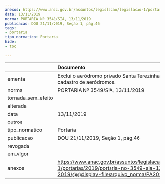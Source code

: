 ```yaml
---
anexos: https://www.anac.gov.br/assuntos/legislacao/legislacao-1/portarias/2019/portaria-no-3549-sia-13-11-2019/@@display-file/arquivo_norma/PA2019-3549.pdf
data: 13/11/2019
norma: PORTARIA Nº 3549/SIA, 13/11/2019
publicacao: DOU 21/11/2019, Seção 1, pág.46
tags:
- portaria
tipo_normatico: Portaria
hide: 
- toc 
 
---
```


|                    | Documento                                                                                                                                            |
|:-------------------|:-----------------------------------------------------------------------------------------------------------------------------------------------------|
| ementa             | Exclui o aeródromo privado Santa Terezinha (RS) no cadastro de aeródromos.                                                                           |
| norma              | PORTARIA Nº 3549/SIA, 13/11/2019                                                                                                                     |
| tornada_sem_efeito |                                                                                                                                                      |
| alterada           |                                                                                                                                                      |
| data               | 13/11/2019                                                                                                                                           |
| outros             |                                                                                                                                                      |
| tipo_normatico     | Portaria                                                                                                                                             |
| publicacao         | DOU 21/11/2019, Seção 1, pág.46                                                                                                                      |
| revogada           |                                                                                                                                                      |
| em_vigor           |                                                                                                                                                      |
| anexos             | https://www.anac.gov.br/assuntos/legislacao/legislacao-1/portarias/2019/portaria-no-3549-sia-13-11-2019/@@display-file/arquivo_norma/PA2019-3549.pdf |